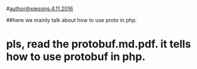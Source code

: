 #author@xiesong.4.11.2016

##here we mainly talk about how to use proto in php.
# pls, read the protobuf.md.pdf. it tells how to use protobuf in php.

